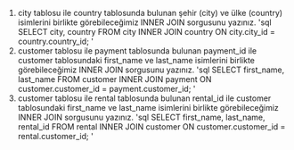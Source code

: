 1. city tablosu ile country tablosunda bulunan şehir (city) ve ülke (country) isimlerini birlikte görebileceğimiz INNER JOIN sorgusunu yazınız.
'sql
SELECT city, country FROM city
INNER JOIN country ON city.city_id = country.country_id;
'
2. customer tablosu ile payment tablosunda bulunan payment_id ile customer tablosundaki first_name ve last_name isimlerini birlikte görebileceğimiz INNER JOIN sorgusunu yazınız.
'sql
SELECT first_name, last_name FROM customer
INNER JOIN payment ON customer.customer_id = payment.customer_id;
'
3. customer tablosu ile rental tablosunda bulunan rental_id ile customer tablosundaki first_name ve last_name isimlerini birlikte görebileceğimiz INNER JOIN sorgusunu yazınız.
'sql
SELECT first_name, last_name, rental_id FROM rental
 INNER JOIN customer ON customer.customer_id = rental.customer_id;
'